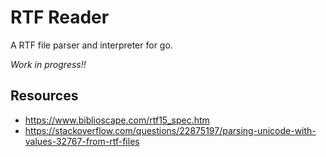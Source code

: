 # RTF Reader
A RTF file parser and interpreter for go.

_Work in progress!!_


## Resources
- https://www.biblioscape.com/rtf15_spec.htm
- https://stackoverflow.com/questions/22875197/parsing-unicode-with-values-32767-from-rtf-files
